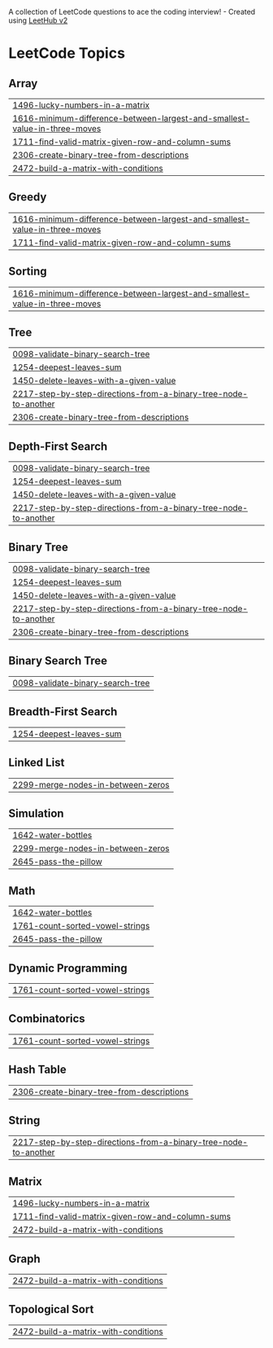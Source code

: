 A collection of LeetCode questions to ace the coding interview! - Created using [LeetHub v2](https://github.com/arunbhardwaj/LeetHub-2.0)
<!---LeetCode Topics Start-->
# LeetCode Topics
## Array
|  |
| ------- |
| [1496-lucky-numbers-in-a-matrix](https://github.com/urjabahad/leetcode_answers/tree/master/1496-lucky-numbers-in-a-matrix) |
| [1616-minimum-difference-between-largest-and-smallest-value-in-three-moves](https://github.com/urjabahad/leetcode_answers/tree/master/1616-minimum-difference-between-largest-and-smallest-value-in-three-moves) |
| [1711-find-valid-matrix-given-row-and-column-sums](https://github.com/urjabahad/leetcode_answers/tree/master/1711-find-valid-matrix-given-row-and-column-sums) |
| [2306-create-binary-tree-from-descriptions](https://github.com/urjabahad/leetcode_answers/tree/master/2306-create-binary-tree-from-descriptions) |
| [2472-build-a-matrix-with-conditions](https://github.com/urjabahad/leetcode_answers/tree/master/2472-build-a-matrix-with-conditions) |
## Greedy
|  |
| ------- |
| [1616-minimum-difference-between-largest-and-smallest-value-in-three-moves](https://github.com/urjabahad/leetcode_answers/tree/master/1616-minimum-difference-between-largest-and-smallest-value-in-three-moves) |
| [1711-find-valid-matrix-given-row-and-column-sums](https://github.com/urjabahad/leetcode_answers/tree/master/1711-find-valid-matrix-given-row-and-column-sums) |
## Sorting
|  |
| ------- |
| [1616-minimum-difference-between-largest-and-smallest-value-in-three-moves](https://github.com/urjabahad/leetcode_answers/tree/master/1616-minimum-difference-between-largest-and-smallest-value-in-three-moves) |
## Tree
|  |
| ------- |
| [0098-validate-binary-search-tree](https://github.com/urjabahad/leetcode_answers/tree/master/0098-validate-binary-search-tree) |
| [1254-deepest-leaves-sum](https://github.com/urjabahad/leetcode_answers/tree/master/1254-deepest-leaves-sum) |
| [1450-delete-leaves-with-a-given-value](https://github.com/urjabahad/leetcode_answers/tree/master/1450-delete-leaves-with-a-given-value) |
| [2217-step-by-step-directions-from-a-binary-tree-node-to-another](https://github.com/urjabahad/leetcode_answers/tree/master/2217-step-by-step-directions-from-a-binary-tree-node-to-another) |
| [2306-create-binary-tree-from-descriptions](https://github.com/urjabahad/leetcode_answers/tree/master/2306-create-binary-tree-from-descriptions) |
## Depth-First Search
|  |
| ------- |
| [0098-validate-binary-search-tree](https://github.com/urjabahad/leetcode_answers/tree/master/0098-validate-binary-search-tree) |
| [1254-deepest-leaves-sum](https://github.com/urjabahad/leetcode_answers/tree/master/1254-deepest-leaves-sum) |
| [1450-delete-leaves-with-a-given-value](https://github.com/urjabahad/leetcode_answers/tree/master/1450-delete-leaves-with-a-given-value) |
| [2217-step-by-step-directions-from-a-binary-tree-node-to-another](https://github.com/urjabahad/leetcode_answers/tree/master/2217-step-by-step-directions-from-a-binary-tree-node-to-another) |
## Binary Tree
|  |
| ------- |
| [0098-validate-binary-search-tree](https://github.com/urjabahad/leetcode_answers/tree/master/0098-validate-binary-search-tree) |
| [1254-deepest-leaves-sum](https://github.com/urjabahad/leetcode_answers/tree/master/1254-deepest-leaves-sum) |
| [1450-delete-leaves-with-a-given-value](https://github.com/urjabahad/leetcode_answers/tree/master/1450-delete-leaves-with-a-given-value) |
| [2217-step-by-step-directions-from-a-binary-tree-node-to-another](https://github.com/urjabahad/leetcode_answers/tree/master/2217-step-by-step-directions-from-a-binary-tree-node-to-another) |
| [2306-create-binary-tree-from-descriptions](https://github.com/urjabahad/leetcode_answers/tree/master/2306-create-binary-tree-from-descriptions) |
## Binary Search Tree
|  |
| ------- |
| [0098-validate-binary-search-tree](https://github.com/urjabahad/leetcode_answers/tree/master/0098-validate-binary-search-tree) |
## Breadth-First Search
|  |
| ------- |
| [1254-deepest-leaves-sum](https://github.com/urjabahad/leetcode_answers/tree/master/1254-deepest-leaves-sum) |
## Linked List
|  |
| ------- |
| [2299-merge-nodes-in-between-zeros](https://github.com/urjabahad/leetcode_answers/tree/master/2299-merge-nodes-in-between-zeros) |
## Simulation
|  |
| ------- |
| [1642-water-bottles](https://github.com/urjabahad/leetcode_answers/tree/master/1642-water-bottles) |
| [2299-merge-nodes-in-between-zeros](https://github.com/urjabahad/leetcode_answers/tree/master/2299-merge-nodes-in-between-zeros) |
| [2645-pass-the-pillow](https://github.com/urjabahad/leetcode_answers/tree/master/2645-pass-the-pillow) |
## Math
|  |
| ------- |
| [1642-water-bottles](https://github.com/urjabahad/leetcode_answers/tree/master/1642-water-bottles) |
| [1761-count-sorted-vowel-strings](https://github.com/urjabahad/leetcode_answers/tree/master/1761-count-sorted-vowel-strings) |
| [2645-pass-the-pillow](https://github.com/urjabahad/leetcode_answers/tree/master/2645-pass-the-pillow) |
## Dynamic Programming
|  |
| ------- |
| [1761-count-sorted-vowel-strings](https://github.com/urjabahad/leetcode_answers/tree/master/1761-count-sorted-vowel-strings) |
## Combinatorics
|  |
| ------- |
| [1761-count-sorted-vowel-strings](https://github.com/urjabahad/leetcode_answers/tree/master/1761-count-sorted-vowel-strings) |
## Hash Table
|  |
| ------- |
| [2306-create-binary-tree-from-descriptions](https://github.com/urjabahad/leetcode_answers/tree/master/2306-create-binary-tree-from-descriptions) |
## String
|  |
| ------- |
| [2217-step-by-step-directions-from-a-binary-tree-node-to-another](https://github.com/urjabahad/leetcode_answers/tree/master/2217-step-by-step-directions-from-a-binary-tree-node-to-another) |
## Matrix
|  |
| ------- |
| [1496-lucky-numbers-in-a-matrix](https://github.com/urjabahad/leetcode_answers/tree/master/1496-lucky-numbers-in-a-matrix) |
| [1711-find-valid-matrix-given-row-and-column-sums](https://github.com/urjabahad/leetcode_answers/tree/master/1711-find-valid-matrix-given-row-and-column-sums) |
| [2472-build-a-matrix-with-conditions](https://github.com/urjabahad/leetcode_answers/tree/master/2472-build-a-matrix-with-conditions) |
## Graph
|  |
| ------- |
| [2472-build-a-matrix-with-conditions](https://github.com/urjabahad/leetcode_answers/tree/master/2472-build-a-matrix-with-conditions) |
## Topological Sort
|  |
| ------- |
| [2472-build-a-matrix-with-conditions](https://github.com/urjabahad/leetcode_answers/tree/master/2472-build-a-matrix-with-conditions) |
<!---LeetCode Topics End-->